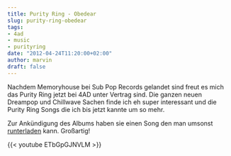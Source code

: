 ```yaml
---
title: Purity Ring - Obedear
slug: purity-ring-obedear
tags:
- 4ad
- music
- purityring
date: "2012-04-24T11:20:00+02:00"
author: marvin
draft: false
---
```

Nachdem Memoryhouse bei Sub Pop Records gelandet sind freut es mich das
Purity Ring jetzt bei 4AD unter Vertrag sind. Die ganzen neuen Dreampop
und Chillwave Sachen finde ich eh super interessant und die Purity Ring
Songs die ich bis jetzt kannte um so mehr.

Zur Ankündigung des Albums haben sie einen Song den man umsonst
[runterladen](http://purityringsongs.com/) kann. Großartig!

{{< youtube ETbGpGJNVLM >}}